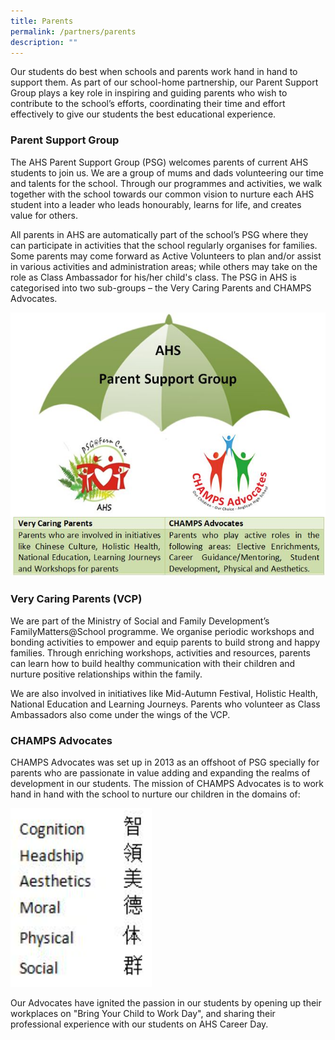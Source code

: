 ```yaml
---
title: Parents
permalink: /partners/parents
description: ""
---
```

Our students do best when schools and parents work hand in hand to support them. As part of our school-home partnership, our Parent Support Group plays a key role in inspiring and guiding parents who wish to contribute to the school’s efforts, coordinating their time and effort effectively to give our students the best educational experience.&nbsp;

### Parent Support Group


The AHS Parent Support Group (PSG) welcomes parents of current AHS students to join us. We are a group of mums and dads volunteering our time and talents for the school. Through our programmes and activities, we walk together with the school towards our common vision to nurture each AHS student into a leader who leads honourably, learns for life, and creates value for others.  
  
All parents in AHS are automatically part of the school’s PSG where they can participate in activities that the school regularly organises for families. Some parents may come forward as Active Volunteers to plan and/or assist in various activities and administration areas; while others may take on the role as Class Ambassador for his/her child's class. The PSG in AHS is categorised into two sub-groups – the Very Caring Parents and CHAMPS Advocates.

![psg](/images/Updated%20Logo%20PSG.jpg)

### Very Caring Parents (VCP)


We are part of the Ministry of Social and Family Development’s FamilyMatters@School programme. We organise periodic workshops and bonding activities to empower and equip parents to build strong and happy families. Through enriching workshops, activities and resources, parents can learn how to build healthy communication with their children and nurture positive relationships within the family.

We are also involved in initiatives like Mid-Autumn Festival, Holistic Health, National Education and Learning Journeys. Parents who volunteer as Class Ambassadors also come under the wings of the VCP.

  

### CHAMPS Advocates


CHAMPS Advocates was set up in 2013 as an offshoot of PSG specially for parents who are passionate in value adding and expanding the realms of development in our students. The mission of CHAMPS Advocates is to work hand in hand with the school to nurture our children in the domains of:  


<img src="/images/champs.png">

  
Our Advocates have ignited the passion in our students by opening up their workplaces on "Bring Your Child to Work Day", and sharing their professional experience with our students on AHS Career Day.